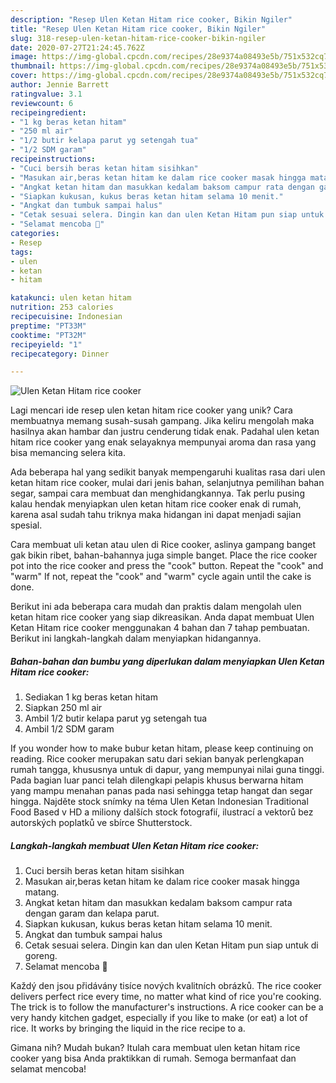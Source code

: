 ```yaml
---
description: "Resep Ulen Ketan Hitam rice cooker, Bikin Ngiler"
title: "Resep Ulen Ketan Hitam rice cooker, Bikin Ngiler"
slug: 318-resep-ulen-ketan-hitam-rice-cooker-bikin-ngiler
date: 2020-07-27T21:24:45.762Z
image: https://img-global.cpcdn.com/recipes/28e9374a08493e5b/751x532cq70/ulen-ketan-hitam-rice-cooker-foto-resep-utama.jpg
thumbnail: https://img-global.cpcdn.com/recipes/28e9374a08493e5b/751x532cq70/ulen-ketan-hitam-rice-cooker-foto-resep-utama.jpg
cover: https://img-global.cpcdn.com/recipes/28e9374a08493e5b/751x532cq70/ulen-ketan-hitam-rice-cooker-foto-resep-utama.jpg
author: Jennie Barrett
ratingvalue: 3.1
reviewcount: 6
recipeingredient:
- "1 kg beras ketan hitam"
- "250 ml air"
- "1/2 butir kelapa parut yg setengah tua"
- "1/2 SDM garam"
recipeinstructions:
- "Cuci bersih beras ketan hitam sisihkan"
- "Masukan air,beras ketan hitam ke dalam rice cooker masak hingga matang."
- "Angkat ketan hitam dan masukkan kedalam baksom campur rata dengan garam dan kelapa parut."
- "Siapkan kukusan, kukus beras ketan hitam selama 10 menit."
- "Angkat dan tumbuk sampai halus"
- "Cetak sesuai selera. Dingin kan dan ulen Ketan Hitam pun siap untuk di goreng."
- "Selamat mencoba 🤗"
categories:
- Resep
tags:
- ulen
- ketan
- hitam

katakunci: ulen ketan hitam 
nutrition: 253 calories
recipecuisine: Indonesian
preptime: "PT33M"
cooktime: "PT32M"
recipeyield: "1"
recipecategory: Dinner

---
```



![Ulen Ketan Hitam rice cooker](https://img-global.cpcdn.com/recipes/28e9374a08493e5b/751x532cq70/ulen-ketan-hitam-rice-cooker-foto-resep-utama.jpg)

Lagi mencari ide resep ulen ketan hitam rice cooker yang unik? Cara membuatnya memang susah-susah gampang. Jika keliru mengolah maka hasilnya akan hambar dan justru cenderung tidak enak. Padahal ulen ketan hitam rice cooker yang enak selayaknya mempunyai aroma dan rasa yang bisa memancing selera kita.

Ada beberapa hal yang sedikit banyak mempengaruhi kualitas rasa dari ulen ketan hitam rice cooker, mulai dari jenis bahan, selanjutnya pemilihan bahan segar, sampai cara membuat dan menghidangkannya. Tak perlu pusing kalau hendak menyiapkan ulen ketan hitam rice cooker enak di rumah, karena asal sudah tahu triknya maka hidangan ini dapat menjadi sajian spesial.

Cara membuat uli ketan atau ulen di Rice cooker, aslinya gampang banget gak bikin ribet, bahan-bahannya juga simple banget. Place the rice cooker pot into the rice cooker and press the &#34;cook&#34; button. Repeat the &#34;cook&#34; and &#34;warm&#34; If not, repeat the &#34;cook&#34; and &#34;warm&#34; cycle again until the cake is done.


Berikut ini ada beberapa cara mudah dan praktis dalam mengolah ulen ketan hitam rice cooker yang siap dikreasikan. Anda dapat membuat Ulen Ketan Hitam rice cooker menggunakan 4 bahan dan 7 tahap pembuatan. Berikut ini langkah-langkah dalam menyiapkan hidangannya.

<!--inarticleads1-->

##### Bahan-bahan dan bumbu yang diperlukan dalam menyiapkan Ulen Ketan Hitam rice cooker:

1. Sediakan 1 kg beras ketan hitam
1. Siapkan 250 ml air
1. Ambil 1/2 butir kelapa parut yg setengah tua
1. Ambil 1/2 SDM garam


If you wonder how to make bubur ketan hitam, please keep continuing on reading. Rice cooker merupakan satu dari sekian banyak perlengkapan rumah tangga, khususnya untuk di dapur, yang mempunyai nilai guna tinggi. Pada bagian luar panci telah dilengkapi pelapis khusus berwarna hitam yang mampu menahan panas pada nasi sehingga tetap hangat dan segar hingga. Najděte stock snímky na téma Ulen Ketan Indonesian Traditional Food Based v HD a miliony dalších stock fotografií, ilustrací a vektorů bez autorských poplatků ve sbírce Shutterstock. 

<!--inarticleads2-->

##### Langkah-langkah membuat Ulen Ketan Hitam rice cooker:

1. Cuci bersih beras ketan hitam sisihkan
1. Masukan air,beras ketan hitam ke dalam rice cooker masak hingga matang.
1. Angkat ketan hitam dan masukkan kedalam baksom campur rata dengan garam dan kelapa parut.
1. Siapkan kukusan, kukus beras ketan hitam selama 10 menit.
1. Angkat dan tumbuk sampai halus
1. Cetak sesuai selera. Dingin kan dan ulen Ketan Hitam pun siap untuk di goreng.
1. Selamat mencoba 🤗


Každý den jsou přidávány tisíce nových kvalitních obrázků. The rice cooker delivers perfect rice every time, no matter what kind of rice you&#39;re cooking. The trick is to follow the manufacturer&#39;s instructions. A rice cooker can be a very handy kitchen gadget, especially if you like to make (or eat) a lot of rice. It works by bringing the liquid in the rice recipe to a. 

Gimana nih? Mudah bukan? Itulah cara membuat ulen ketan hitam rice cooker yang bisa Anda praktikkan di rumah. Semoga bermanfaat dan selamat mencoba!
